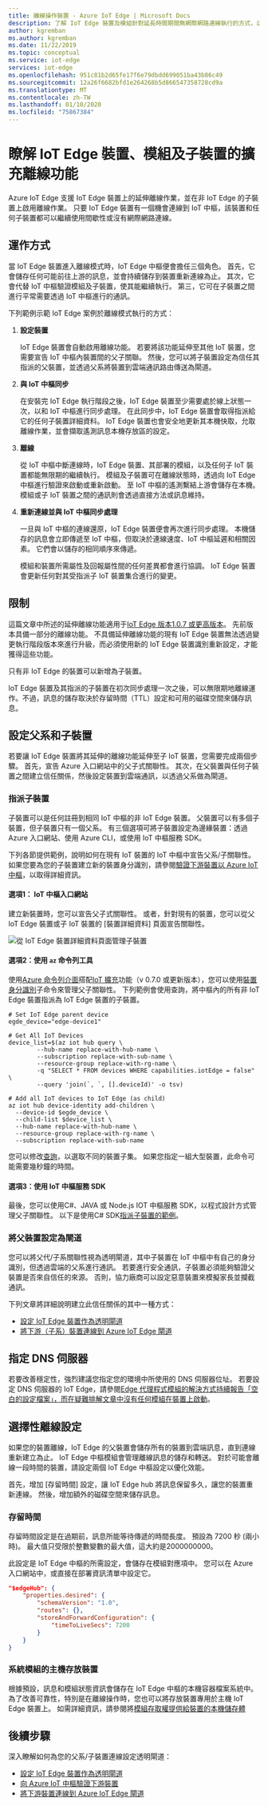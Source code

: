 ```yaml
---
title: 離線操作裝置 - Azure IoT Edge | Microsoft Docs
description: 了解 IoT Edge 裝置及模組針對延長時間期間無網際網路連線執行的方式，以及 IoT Edge 讓一般 IoT 裝置也能離線執行的方式。
author: kgremban
ms.author: kgremban
ms.date: 11/22/2019
ms.topic: conceptual
ms.service: iot-edge
services: iot-edge
ms.openlocfilehash: 951c81b2d65fe17f6e79dbdd699051ba43b86c49
ms.sourcegitcommit: 12a26f6682bfd1e264268b5d866547358728cd9a
ms.translationtype: MT
ms.contentlocale: zh-TW
ms.lasthandoff: 01/10/2020
ms.locfileid: "75867384"
---
```

# <a name="understand-extended-offline-capabilities-for-iot-edge-devices-modules-and-child-devices"></a>瞭解 IoT Edge 裝置、模組及子裝置的擴充離線功能

Azure IoT Edge 支援 IoT Edge 裝置上的延伸離線作業，並在非 IoT Edge 的子裝置上啟用離線作業。 只要 IoT Edge 裝置有一個機會連線到 IoT 中樞，該裝置和任何子裝置都可以繼續使用間歇性或沒有網際網路連線。

## <a name="how-it-works"></a>運作方式

當 IoT Edge 裝置進入離線模式時，IoT Edge 中樞便會擔任三個角色。 首先，它會儲存任何可能前往上游的訊息，並會持續儲存到裝置重新連線為止。 其次，它會代替 IoT 中樞驗證模組及子裝置，使其能繼續執行。 第三，它可在子裝置之間進行平常需要透過 IoT 中樞進行的通訊。

下列範例示範 IoT Edge 案例於離線模式執行的方式：

1. **設定裝置**

   IoT Edge 裝置會自動啟用離線功能。 若要將該功能延伸至其他 IoT 裝置，您需要宣告 IoT 中樞內裝置間的父子關聯。 然後，您可以將子裝置設定為信任其指派的父裝置，並透過父系將裝置到雲端通訊路由傳送為閘道。

2. **與 IoT 中樞同步**

   在安裝完 IoT Edge 執行階段之後，IoT Edge 裝置至少需要處於線上狀態一次，以和 IoT 中樞進行同步處理。 在此同步中，IoT Edge 裝置會取得指派給它的任何子裝置詳細資料。 IoT Edge 裝置也會安全地更新其本機快取，允取離線作業，並會擷取遙測訊息本機存放區的設定。

3. **離線**

   從 IoT 中樞中斷連線時，IoT Edge 裝置、其部署的模組，以及任何子 IoT 裝置都能無限期的繼續執行。 模組及子裝置可在離線狀態時，透過向 IoT Edge 中樞進行驗證來啟動或重新啟動。 至 IoT 中樞的遙測繫結上游會儲存在本機。 模組或子 IoT 裝置之間的通訊則會透過直接方法或訊息維持。

4. **重新連線並與 IoT 中樞同步處理**

   一旦與 IoT 中樞的連線還原，IoT Edge 裝置便會再次進行同步處理。 本機儲存的訊息會立即傳遞至 IoT 中樞，但取決於連線速度、IoT 中樞延遲和相關因素。 它們會以儲存的相同順序來傳遞。

   模組和裝置所需屬性及回報屬性間的任何差異都會進行協調。 IoT Edge 裝置會更新任何對其受指派子 IoT 裝置集合進行的變更。

## <a name="restrictions-and-limits"></a>限制

這篇文章中所述的延伸離線功能適用于[IoT Edge 版本1.0.7 或更高版本](https://github.com/Azure/azure-iotedge/releases)。 先前版本具備一部分的離線功能。 不具備延伸離線功能的現有 IoT Edge 裝置無法透過變更執行階段版本來進行升級，而必須使用新的 IoT Edge 裝置識別重新設定，才能獲得這些功能。

只有非 IoT Edge 的裝置可以新增為子裝置。

IoT Edge 裝置及其指派的子裝置在初次同步處理一次之後，可以無限期地離線運作。不過，訊息的儲存取決於存留時間（TTL）設定和可用的磁碟空間來儲存訊息。

## <a name="set-up-parent-and-child-devices"></a>設定父系和子裝置

若要讓 IoT Edge 裝置將其延伸的離線功能延伸至子 IoT 裝置，您需要完成兩個步驟。 首先，宣告 Azure 入口網站中的父子式關聯性。 其次，在父裝置與任何子裝置之間建立信任關係，然後設定裝置到雲端通訊，以透過父系做為閘道。 

### <a name="assign-child-devices"></a>指派子裝置

子裝置可以是任何註冊到相同 IoT 中樞的非 IoT Edge 裝置。 父裝置可以有多個子裝置，但子裝置只有一個父系。 有三個選項可將子裝置設定為邊緣裝置：透過 Azure 入口網站、使用 Azure CLI，或使用 IoT 中樞服務 SDK。 

下列各節提供範例，說明如何在現有 IoT 裝置的 IoT 中樞中宣告父系/子關聯性。 如果您要為您的子裝置建立新的裝置身分識別，請參閱[驗證下游裝置以 Azure IoT 中樞](how-to-authenticate-downstream-device.md)，以取得詳細資訊。

#### <a name="option-1-iot-hub-portal"></a>選項1： IoT 中樞入口網站

建立新裝置時，您可以宣告父子式關聯性。 或者，針對現有的裝置，您可以從父 IoT Edge 裝置或子 IoT 裝置的 [裝置詳細資料] 頁面宣告關聯性。 

   ![從 IoT Edge 裝置詳細資料頁面管理子裝置](./media/offline-capabilities/manage-child-devices.png)


#### <a name="option-2-use-the-az-command-line-tool"></a>選項2：使用 `az` 命令列工具

使用[Azure 命令列介面](https://docs.microsoft.com/cli/azure/?view=azure-cli-latest)搭配[IoT 擴充](https://github.com/azure/azure-iot-cli-extension)功能（v 0.7.0 或更新版本），您可以使用[裝置身分識別](https://docs.microsoft.com/cli/azure/ext/azure-cli-iot-ext/iot/hub/device-identity?view=azure-cli-latest)子命令來管理父子關聯性。 下列範例會使用查詢，將中樞內的所有非 IoT Edge 裝置指派為 IoT Edge 裝置的子裝置。 

```shell
# Set IoT Edge parent device
egde_device="edge-device1"

# Get All IoT Devices
device_list=$(az iot hub query \
        --hub-name replace-with-hub-name \
        --subscription replace-with-sub-name \
        --resource-group replace-with-rg-name \
        -q "SELECT * FROM devices WHERE capabilities.iotEdge = false" \
        --query 'join(`, `, [].deviceId)' -o tsv)

# Add all IoT devices to IoT Edge (as child)
az iot hub device-identity add-children \
  --device-id $egde_device \
  --child-list $device_list \
  --hub-name replace-with-hub-name \
  --resource-group replace-with-rg-name \
  --subscription replace-with-sub-name 
```

您可以修改[查詢](../iot-hub/iot-hub-devguide-query-language.md)，以選取不同的裝置子集。 如果您指定一組大型裝置，此命令可能需要幾秒鐘的時間。

#### <a name="option-3-use-iot-hub-service-sdk"></a>選項3：使用 IoT 中樞服務 SDK 

最後，您可以使用C#、JAVA 或 Node.js IOT 中樞服務 SDK，以程式設計方式管理父子關聯性。 以下是使用C# SDK[指派子裝置的範例](https://aka.ms/set-child-iot-device-c-sharp)。

### <a name="set-up-the-parent-device-as-a-gateway"></a>將父裝置設定為閘道

您可以將父代/子系關聯性視為透明閘道，其中子裝置在 IoT 中樞中有自己的身分識別，但透過雲端的父系進行通訊。 若要進行安全通訊，子裝置必須能夠驗證父裝置是否來自信任的來源。 否則，協力廠商可以設定惡意裝置來模擬家長並攔截通訊。 

下列文章將詳細說明建立此信任關係的其中一種方式：

* [設定 IoT Edge 裝置作為透明閘道](how-to-create-transparent-gateway.md)
* [將下游（子系）裝置連線到 Azure IoT Edge 閘道](how-to-connect-downstream-device.md)

## <a name="specify-dns-servers"></a>指定 DNS 伺服器 

若要改善穩定性，強烈建議您指定您的環境中所使用的 DNS 伺服器位址。 若要設定 DNS 伺服器的 IoT Edge，請參閱[Edge 代理程式模組的解決方式持續報告「空白的設定檔案」，而在疑難排解文章中沒有任何模組在裝置上啟動](troubleshoot.md#edge-agent-module-continually-reports-empty-config-file-and-no-modules-start-on-the-device)。

## <a name="optional-offline-settings"></a>選擇性離線設定

如果您的裝置離線，IoT Edge 的父裝置會儲存所有的裝置到雲端訊息，直到連線重新建立為止。 IoT Edge 中樞模組會管理離線訊息的儲存和轉送。 對於可能會離線一段時間的裝置，請設定兩個 IoT Edge 中樞設定以優化效能。 

首先，增加 [存留時間] 設定，讓 IoT Edge hub 將訊息保留多久，讓您的裝置重新連線。 然後，增加額外的磁碟空間來儲存訊息。 

### <a name="time-to-live"></a>存留時間

存留時間設定是在過期前，訊息所能等待傳遞的時間長度。 預設為 7200 秒 (兩小時)。 最大值只受限於整數變數的最大值，這大約是2000000000。 

此設定是 IoT Edge 中樞的所需設定，會儲存在模組對應項中。 您可以在 Azure 入口網站中，或直接在部署資訊清單中設定它。 

```json
"$edgeHub": {
    "properties.desired": {
        "schemaVersion": "1.0",
        "routes": {},
        "storeAndForwardConfiguration": {
            "timeToLiveSecs": 7200
        }
    }
}
```

### <a name="host-storage-for-system-modules"></a>系統模組的主機存放裝置

根據預設，訊息和模組狀態資訊會儲存在 IoT Edge 中樞的本機容器檔案系統中。 為了改善可靠性，特別是在離線操作時，您也可以將存放裝置專用於主機 IoT Edge 裝置上。 如需詳細資訊，請參閱將[模組存取權提供給裝置的本機儲存體](how-to-access-host-storage-from-module.md)

## <a name="next-steps"></a>後續步驟

深入瞭解如何為您的父系/子裝置連線設定透明閘道： 

* [設定 IoT Edge 裝置作為透明閘道](how-to-create-transparent-gateway.md)
* [向 Azure IoT 中樞驗證下游裝置](how-to-authenticate-downstream-device.md)
* [將下游裝置連線到 Azure IoT Edge 閘道](how-to-connect-downstream-device.md)
